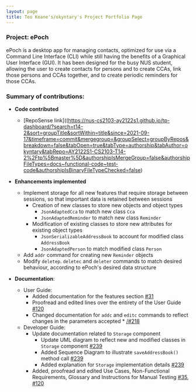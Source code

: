 ```yaml
---
layout: page
title: Teo Keane's/okyntary's Project Portfolio Page
---
```


### Project: ePoch

ePoch is a desktop app for managing contacts, optimized for use via a Command Line Interface (CLI) while still having the benefits of a Graphical User Interface (GUI). It has been designed for the busy NUS student, allowing the user to create contacts for persons and to create CCAs, link those persons and CCAs together, and to create periodic reminders for those CCAs.

### Summary of contributions:

* **Code contributed**
  * [RepoSense link]((https://nus-cs2103-ay2122s1.github.io/tp-dashboard/?search=t14-2&sort=groupTitle&sortWithin=title&since=2021-09-17&timeframe=commit&mergegroup=&groupSelect=groupByRepos&breakdown=false&tabOpen=true&tabType=authorship&tabAuthor=okyntary&tabRepo=AY2122S1-CS2103-T14-2%2Ftp%5Bmaster%5D&authorshipIsMergeGroup=false&authorshipFileTypes=docs~functional-code~test-code&authorshipIsBinaryFileTypeChecked=false) 

* **Enhancements implemented**
  * Implement storage for all new features that require storage between sessions, so that important data is retained between sessions
    * Creation of new classes to store new objects and object types
      * `JsonAdaptedCca` to match new class `Cca`
      * `JsonAdaptedReminder` to match new class `Reminder`
    * Modification of existing classes to store new attributes for existing object types
      * `JsonSerializableAddressBook` to account for modified class `AddressBook`
      * `JsonAdaptedPerson` to match modified class `Person`
  * Add `addr` command for creating new `Reminder` objects
  * Modify `deletep`. `deletec` and `deleter` commands to match desired behaviour, according to ePoch's desired data structure

* **Documentation**:
  * User Guide:
    * Added documentation for the features section [\#31](https://github.com/AY2122S1-CS2103-T14-2/tp/pull/31)
    * Proofread and edited lines over the entirety of the User Guide [\#120](https://github.com/AY2122S1-CS2103-T14-2/tp/pull/120)
    * Changed documentation for `addc` and `editc` commands to reflect changes in the parameters accepted * [/#218](https://github.com/AY2122S1-CS2103-T14-2/tp/pull/218)
  * Developer Guide:
    * Update documentation related to `Storage` component
      * Update UML diagram to reflect new and modified classes in `Storage` component [\#239](https://github.com/AY2122S1-CS2103-T14-2/tp/pull/239) 
      * Added Sequence Diagram to illustrate `saveAddressBook()` method call [\#239](https://github.com/AY2122S1-CS2103-T14-2/tp/pull/239)
      * Added explanation for `Storage` implementation details [\#239](https://github.com/AY2122S1-CS2103-T14-2/tp/pull/239)
    * Added, proofread and edited Use Cases, Non-Functional Requirements, Glossary and Instructions for Manual Testing [\#35](https://github.com/AY2122S1-CS2103-T14-2/tp/pull/35/files), [\#120](https://github.com/AY2122S1-CS2103-T14-2/tp/pull/120)
